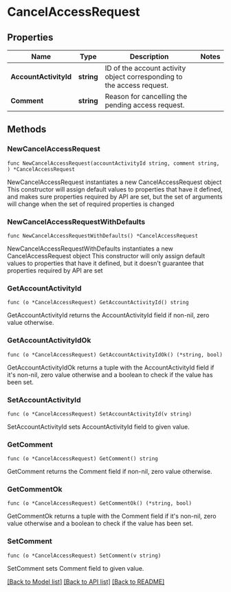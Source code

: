 # CancelAccessRequest

## Properties

Name | Type | Description | Notes
------------ | ------------- | ------------- | -------------
**AccountActivityId** | **string** | ID of the account activity object corresponding to the access request. | 
**Comment** | **string** | Reason for cancelling the pending access request. | 

## Methods

### NewCancelAccessRequest

`func NewCancelAccessRequest(accountActivityId string, comment string, ) *CancelAccessRequest`

NewCancelAccessRequest instantiates a new CancelAccessRequest object
This constructor will assign default values to properties that have it defined,
and makes sure properties required by API are set, but the set of arguments
will change when the set of required properties is changed

### NewCancelAccessRequestWithDefaults

`func NewCancelAccessRequestWithDefaults() *CancelAccessRequest`

NewCancelAccessRequestWithDefaults instantiates a new CancelAccessRequest object
This constructor will only assign default values to properties that have it defined,
but it doesn't guarantee that properties required by API are set

### GetAccountActivityId

`func (o *CancelAccessRequest) GetAccountActivityId() string`

GetAccountActivityId returns the AccountActivityId field if non-nil, zero value otherwise.

### GetAccountActivityIdOk

`func (o *CancelAccessRequest) GetAccountActivityIdOk() (*string, bool)`

GetAccountActivityIdOk returns a tuple with the AccountActivityId field if it's non-nil, zero value otherwise
and a boolean to check if the value has been set.

### SetAccountActivityId

`func (o *CancelAccessRequest) SetAccountActivityId(v string)`

SetAccountActivityId sets AccountActivityId field to given value.


### GetComment

`func (o *CancelAccessRequest) GetComment() string`

GetComment returns the Comment field if non-nil, zero value otherwise.

### GetCommentOk

`func (o *CancelAccessRequest) GetCommentOk() (*string, bool)`

GetCommentOk returns a tuple with the Comment field if it's non-nil, zero value otherwise
and a boolean to check if the value has been set.

### SetComment

`func (o *CancelAccessRequest) SetComment(v string)`

SetComment sets Comment field to given value.



[[Back to Model list]](../README.md#documentation-for-models) [[Back to API list]](../README.md#documentation-for-api-endpoints) [[Back to README]](../README.md)


